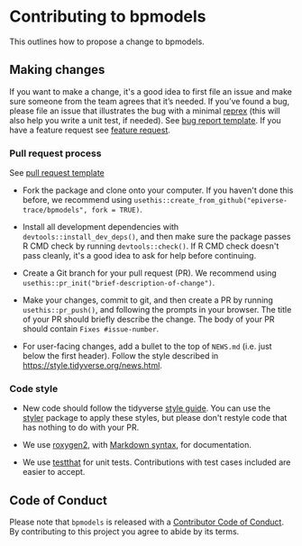 # Contributing to bpmodels

This outlines how to propose a change to bpmodels.

## Making changes

If you want to make a change, it's a good idea to first file an issue and make 
sure someone from the team agrees that it’s needed.
If you’ve found a bug, please file an issue that illustrates the bug with 
a minimal [reprex](https://www.tidyverse.org/help/#reprex) (this will also 
help you write a unit test, if needed). See [bug report template](../.github/ISSUE_TEMPLATE/bug_report.md). If you have a 
feature request see [feature request](../.github/ISSUE_TEMPLATE/feature_request.md).

### Pull request process

See [pull request template](../.github/PULL_REQUEST_TEMPLATE/pull_request_template.md)

*   Fork the package and clone onto your computer. If you haven't done 
this before, we recommend using `usethis::create_from_github("epiverse-trace/bpmodels", fork = TRUE)`.

*   Install all development dependencies with `devtools::install_dev_deps()`, 
and then make sure the package passes R CMD check by running `devtools::check()`. 
    If R CMD check doesn't pass cleanly, it's a good idea to ask for 
    help before continuing. 
*   Create a Git branch for your pull request (PR). We recommend using `usethis::pr_init("brief-description-of-change")`.

*   Make your changes, commit to git, and then create a PR by running `usethis::pr_push()`, and following the prompts in your browser.
    The title of your PR should briefly describe the change.
    The body of your PR should contain `Fixes #issue-number`.

*  For user-facing changes, add a bullet to the top of `NEWS.md` (i.e. just 
below the first header). Follow the style described in <https://style.tidyverse.org/news.html>.

### Code style

*   New code should follow the tidyverse [style guide](https://style.tidyverse.org). 
    You can use the [styler](https://CRAN.R-project.org/package=styler) 
    package to apply these styles, but please don't restyle code that has 
    nothing to do with your PR.  

*  We use [roxygen2](https://cran.r-project.org/package=roxygen2), with [Markdown syntax](https://cran.r-project.org/web/packages/roxygen2/vignettes/rd-formatting.html), for documentation.  

*  We use [testthat](https://cran.r-project.org/package=testthat) for 
unit tests. 
   Contributions with test cases included are easier to accept.  

## Code of Conduct

Please note that `bpmodels` is released with a
[Contributor Code of Conduct](https://github.com/epiverse-trace/.github/blob/main/CODE_OF_CONDUCT.md). By contributing to this
project you agree to abide by its terms.
